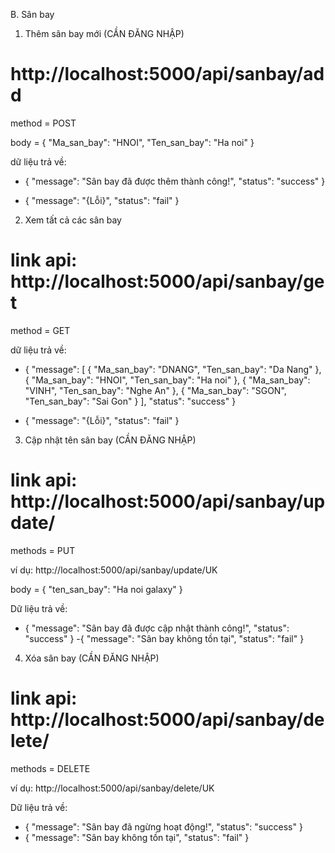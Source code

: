 B. Sân bay


1. Thêm sân bay mới  (CẦN ĐĂNG NHẬP)
# http://localhost:5000/api/sanbay/add 
method = POST
 
body = {
        "Ma_san_bay": "HNOI",
        "Ten_san_bay": "Ha noi"
    }

dữ liệu trả về:

- {
    "message": "Sân bay đã được thêm thành công!",
    "status": "success"
}


- {
    "message": "{Lỗi}",
    "status": "fail"
}


2. Xem tất cả các sân bay
# link api: http://localhost:5000/api/sanbay/get
method = GET

dữ liệu trả về:

- {
    "message": [
        {
            "Ma_san_bay": "DNANG",
            "Ten_san_bay": "Da Nang"
        },
        {
            "Ma_san_bay": "HNOI",
            "Ten_san_bay": "Ha noi"
        },
        {
            "Ma_san_bay": "VINH",
            "Ten_san_bay": "Nghe An"
        },
        {
            "Ma_san_bay": "SGON",
            "Ten_san_bay": "Sai Gon"
        }
    ],
    "status": "success"
}


- {
    "message": "{Lỗi}",
    "status": "fail"
}


3. Cập nhật tên sân bay  (CẦN ĐĂNG NHẬP)
# link api: http://localhost:5000/api/sanbay/update/<id>
methods = PUT

ví dụ: http://localhost:5000/api/sanbay/update/UK

body = {
        "ten_san_bay": "Ha noi galaxy"
    }


Dữ liệu trả về: 
- {
    "message": "Sân bay đã được cập nhật thành công!",
    "status": "success"
}
-{
    "message": "Sân bay không tồn tại",
    "status": "fail"
}


4. Xóa sân bay  (CẦN ĐĂNG NHẬP)
# link api: http://localhost:5000/api/sanbay/delete/<id>
methods = DELETE

ví dụ: http://localhost:5000/api/sanbay/delete/UK

Dữ liệu trả về: 
- {
    "message": "Sân bay đã ngừng hoạt động!",
    "status": "success"
}
- {
    "message": "Sân bay không tồn tại",
    "status": "fail"
}